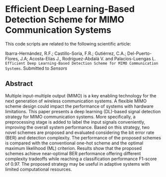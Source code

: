 # Efficient Deep Learning-Based Detection Scheme for MIMO Communication Systems
This code scripts are related to the following scientific article:

Ibarra-Hernández, R.F.; Castillo-Soria, F.R.; Gutiérrez, C.A.;  Del-Puerto-Flores, J.A; Acosta-Elías J., Rodríguez-Abdalá V. and Palacios-Luengas L. ``Efficient Deep Learning-Based Detection Scheme for MIMO Communication Systems``. Submitted to _Sensors_

## Abstract

Multiple input-multiple output (MIMO) is a key enabling technology for the next generation of wireless communication systems. A flexible MIMO scheme design could impact the performance of systems with hardware limitations. This paper presents a deep learning (DL)-based signal detection strategy for MIMO communication systems. More specifically, a preprocessing stage is added to label the input signals conveniently, improving the overall system performance. Based on this strategy, two novel schemes are proposed and evaluated considering the bit error rate (BER) and detection complexity. The performance of the proposed schemes is compared with the conventional one-hot scheme and the optimal maximum likelihood (ML) criterion. Results show that the proposed schemes achieve near-optimal BER performance offering different complexity tradeoffs while reaching a classification performance F1-score of 0.97. The proposed strategy may be useful in adaptive systems with limited computational resources.
